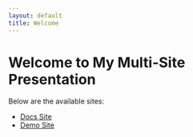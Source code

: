 ```yaml
---
layout: default
title: Welcome
---
```


# Welcome to My Multi-Site Presentation

Below are the available sites:

<ul>
  <li><a href="/docs/">Docs Site</a></li>
  <li><a href="/demo/">Demo Site</a></li>
</ul>

